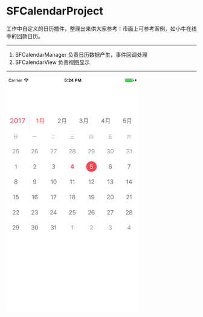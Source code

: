 # SFCalendarProject
<div>工作中自定义的日历插件，整理出来供大家参考！市面上可参考案例，如小牛在线中的回款日历。</div>
<hr>
<div>
  <ol>
    <li>SFCalendarManager 负责日历数据产生，事件回调处理</li>
    <li>SFCalendarView 负责视图显示</li>
  </ol>
</div>
<hr style="height:1px;border:none;">
<div>
  <img src="/SFCalendarProject/Simulator Screen Shot 2017年1月3日 下午5.24.45.png" width = "350" alt="github-01.jpg" align=left />
</div>
